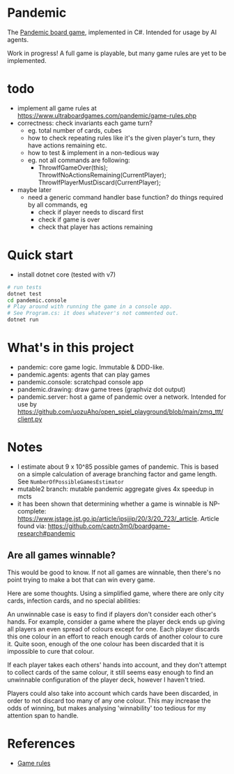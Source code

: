 # Pandemic

The [Pandemic board game](https://en.wikipedia.org/wiki/Pandemic_%28board_game%29),
implemented in C#. Intended for usage by AI agents.

Work in progress! A full game is playable, but many game rules are yet to be
implemented.

# todo
- implement all game rules at https://www.ultraboardgames.com/pandemic/game-rules.php
- correctness: check invariants each game turn?
  - eg. total number of cards, cubes
  - how to check repeating rules like it's the given player's turn, they have actions remaining etc.
  - how to test & implement in a non-tedious way
  - eg. not all commands are following:
    - ThrowIfGameOver(this);
      ThrowIfNoActionsRemaining(CurrentPlayer);
      ThrowIfPlayerMustDiscard(CurrentPlayer);
- maybe later
  - need a generic command handler base function? do things required by all commands, eg
    - check if player needs to discard first
    - check if game is over
    - check that player has actions remaining

# Quick start
- install dotnet core (tested with v7)

```sh
# run tests
dotnet test
cd pandemic.console
# Play around with running the game in a console app.
# See Program.cs: it does whatever's not commented out.
dotnet run
```

# What's in this project
- pandemic: core game logic. Immutable & DDD-like.
- pandemic.agents: agents that can play games
- pandemic.console: scratchpad console app
- pandemic.drawing: draw game trees (graphviz dot output)
- pandemic.server: host a game of pandemic over a network. Intended for use by
  https://github.com/uozuAho/open_spiel_playground/blob/main/zmq_ttt/client.py

# Notes
- I estimate about 9 x 10^85 possible games of pandemic. This is based on a
  simple calculation of average branching factor and game length. See
  `NumberOfPossibleGamesEstimator`
- mutable2 branch: mutable pandemic aggregate gives 4x speedup in mcts
- it has been shown that determining whether a game is winnable is NP-complete:
  https://www.jstage.jst.go.jp/article/ipsjjip/20/3/20_723/_article. Article
  found via: https://github.com/captn3m0/boardgame-research#pandemic

## Are all games winnable?
This would be good to know. If not all games are winnable, then there's no point
trying to make a bot that can win every game.

Here are some thoughts. Using a simplified game, where there are only city
cards, infection cards, and no special abilities:

An unwinnable case is easy to find if players don't consider each other's hands.
For example, consider a game where the player deck ends up giving all players an
even spread of colours except for one. Each player discards this one colour in
an effort to reach enough cards of another colour to cure it. Quite soon, enough
of the one colour has been discarded that it is impossible to cure that colour.

If each player takes each others' hands into account, and they don't attempt to
collect cards of the same colour, it still seems easy enough to find an
unwinnable configuration of the player deck, however I haven't tried.

Players could also take into account which cards have been discarded, in order
to not discard too many of any one colour. This may increase the odds of
winning, but makes analysing 'winnability' too tedious for my attention span to
handle.

# References
- [Game rules](https://www.ultraboardgames.com/pandemic/game-rules.php)
